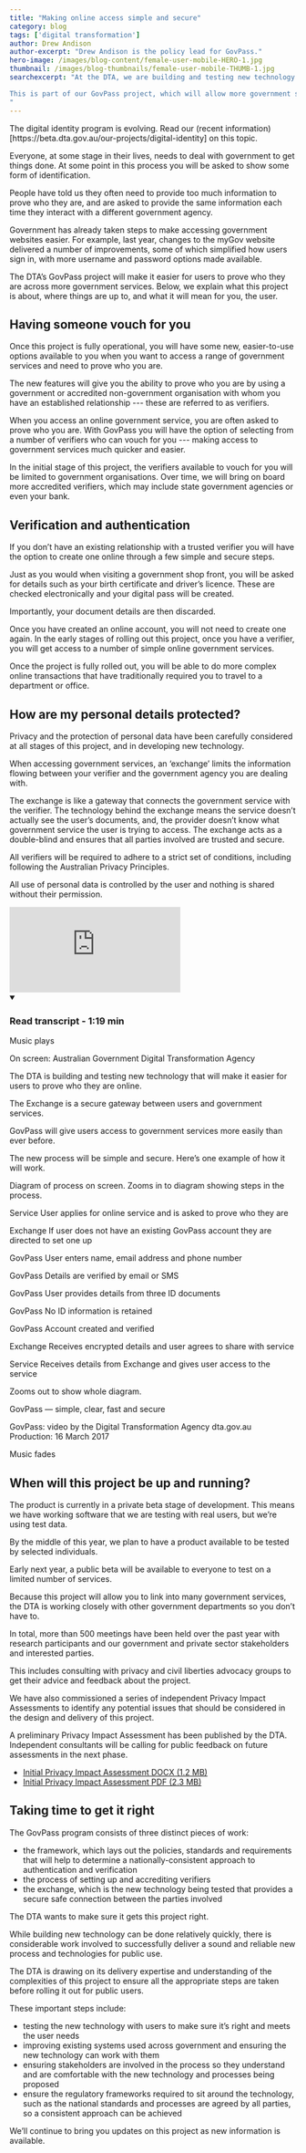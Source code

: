 ```yaml
---
title: "Making online access simple and secure"
category: blog
tags: ['digital transformation']
author: Drew Andison
author-excerpt: "Drew Andison is the policy lead for GovPass."
hero-image: /images/blog-content/female-user-mobile-HERO-1.jpg
thumbnail: /images/blog-thumbnails/female-user-mobile-THUMB-1.jpg
searchexcerpt: "At the DTA, we are building and testing new technology that will make it easier for everyone to prove who they are when using government services online.

This is part of our GovPass project, which will allow more government services to be made available online and accessed in a safe and secure way.
"
---
```

<p class="callout">The digital identity program is evolving. Read our (recent information)[https://beta.dta.gov.au/our-projects/digital-identity] on this topic.</p>

Everyone, at some stage in their lives, needs to deal with government to get things done. At some point in this process you will be asked to show some form of identification. 

People have told us they often need to provide too much information to prove who they are, and are asked to provide the same information each time they interact with a different government agency.

Government has already taken steps to make accessing government websites easier. For example, last year, changes to the myGov website delivered a number of improvements, some of which simplified how users sign in, with more username and password options made available.

The DTA’s GovPass project will make it easier for users to prove who they are across more government services.
Below, we explain what this project is about, where things are up to, and what it will mean for you, the user.

## Having someone vouch for you

Once this project is fully operational, you will have some new, easier-to-use options available to you when you want to access a range of government services and need to prove who you are.

The new features will give you the ability to prove who you are by using a government or accredited non-government organisation with whom you have an established relationship --- these are referred to as verifiers.

When you access an online government service, you are often asked to prove who you are. With GovPass you will have the option of selecting from a number of verifiers who can vouch for you --- making access to government services much quicker and easier.

In the initial stage of this project, the verifiers available to vouch for you will be limited to government organisations.
Over time, we will bring on board more accredited verifiers, which may include state government agencies or even your bank.

## Verification and authentication

If you don’t have an existing relationship with a trusted verifier you will have the option to create one online through a few simple and secure steps.

Just as you would when visiting a government shop front, you will be asked for details such as your birth certificate and driver’s licence. These are checked electronically and your digital pass will be created.

Importantly, your document details are then discarded.

Once you have created an online account, you will not need to create one again. In the early stages of rolling out this project, once you have a verifier, you will get access to a number of simple online government services.

Once the project is fully rolled out, you will be able to do more complex online transactions that have traditionally required you to travel to a department or office.

## How are my personal details protected?

Privacy and the protection of personal data have been carefully considered at all stages of this project, and in developing new technology.  

When accessing government services, an ‘exchange’ limits the information flowing between your verifier and the government agency you are dealing with.  

The exchange is like a gateway that connects the government service with the verifier. The technology behind the exchange means the service doesn’t actually see the user’s documents, and, the provider doesn’t know what government service the user is trying to access. The exchange acts as a double-blind and ensures that all parties involved are trusted and secure.

All verifiers will be required to adhere to a strict set of conditions, including following the Australian Privacy Principles.  

All use of personal data is controlled by the user and nothing is shared without their permission.

<div class="embed-container">
  <iframe src="https://www.youtube-nocookie.com/embed/bspux5CZcyc?rel=0" frameborder="0" allowfullscreen></iframe>
</div>
<details open data-label="content-accordion-1-example" aria-expanded="false">
  <summary><h3>Read transcript - 1:19 min</h3></summary>
  <div class="accordion-panel" markdown="1">

Music plays

On screen:
Australian Government
Digital Transformation Agency

The DTA is building and testing new technology that will make it easier for users to prove who they are online.

The Exchange is a secure gateway between users and government services.

GovPass will give users access to government services more easily than ever before.

The new process will be simple and secure. Here’s one example of how it will work.

Diagram of process on screen. Zooms in to diagram showing steps in the process.

Service
User applies for online service and is asked to prove who they are

Exchange
If user does not have an existing GovPass account they are directed to set one up

GovPass
User enters name, email address and phone number

GovPass
Details are verified by email or SMS

GovPass
User provides details from three ID documents

GovPass
No ID information is retained

GovPass
Account created and verified

Exchange
Receives encrypted details and user agrees to share with service

Service
Receives details from Exchange and gives user access to the service

Zooms out to show whole diagram.

GovPass — simple, clear, fast and secure

GovPass: video by the Digital Transformation Agency
dta.gov.au
Production: 16 March 2017

Music fades

</div>
</details>


## When will this project be up and running?

The product is currently in a private beta stage of development. This means we have working software that we are testing with real users, but we’re using test data.

By the middle of this year, we plan to have a product available to be tested by selected individuals.

Early next year, a public beta will be available to everyone to test on a limited number of services.

Because this project will allow you to link into many government services, the DTA is working closely with other government departments so you don’t have to.

In total, more than 500 meetings have been held over the past year with research participants and our government and private sector stakeholders and interested parties.

This includes consulting with privacy and civil liberties advocacy groups to get their advice and feedback about the project.

We have also commissioned a series of independent Privacy Impact Assessments to identify any potential issues that should be considered in the design and delivery of this project.

A preliminary Privacy Impact Assessment has been published by the DTA. Independent consultants will be calling for public feedback on future assessments in the next phase.

- [Initial Privacy Impact Assessment DOCX (1.2 MB)](/files/DTA_TDIF_Alpha_Initial_PIA.docx)
- [Initial Privacy Impact Assessment PDF (2.3 MB)](/files/DTA_TDIF_Alpha_Initial_PIA.pdf)

## Taking time to get it right

The GovPass program consists of three distinct pieces of work:

- the framework, which lays out the policies, standards and requirements that will help to determine a nationally-consistent approach to authentication and verification
- the process of setting up and accrediting verifiers
- the exchange, which is the new technology being tested that provides a secure safe connection between the parties involved

The DTA wants to make sure it gets this project right.

While building new technology can be done relatively quickly, there is considerable work involved to successfully deliver a sound and reliable new process and technologies for public use.

The DTA is drawing on its delivery expertise and understanding of the complexities of this project to ensure all the appropriate steps are taken before rolling it out for public users.

These important steps include:

- testing the new technology with users to make sure it’s right and meets the user needs
- improving existing systems used across government and ensuring the new technology can work with them
- ensuring stakeholders are involved in the process so they understand and are comfortable with the new technology and processes being proposed
- ensure the regulatory frameworks required to sit around the technology, such as the national standards and processes are agreed by all parties, so a consistent approach can be achieved

We’ll continue to bring you updates on this project as new information is available.
